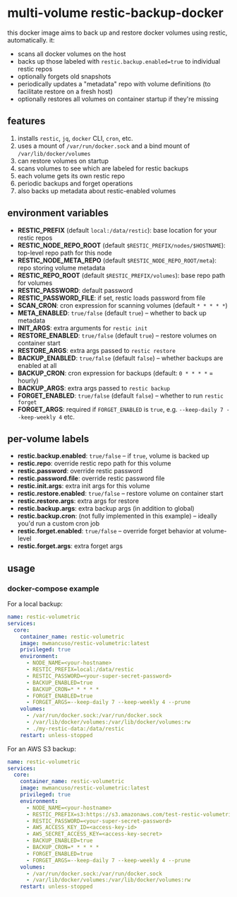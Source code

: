 # multi-volume restic-backup-docker

this docker image aims to back up and restore docker volumes using restic, automatically. it:

- scans all docker volumes on the host
- backs up those labeled with `restic.backup.enabled=true` to individual restic repos
- optionally forgets old snapshots
- periodically updates a "metadata" repo with volume definitions (to facilitate restore on a fresh host)
- optionally restores all volumes on container startup if they're missing

## features

1. installs `restic`, `jq`, `docker` CLI, `cron`, etc.
2. uses a mount of `/var/run/docker.sock` and a bind mount of `/var/lib/docker/volumes`
3. can restore volumes on startup
4. scans volumes to see which are labeled for restic backups
5. each volume gets its own restic repo
6. periodic backups and forget operations
7. also backs up metadata about restic-enabled volumes

## environment variables

- **RESTIC_PREFIX** (default `local:/data/restic`): base location for your restic repos  
- **RESTIC_NODE_REPO_ROOT** (default `$RESTIC_PREFIX/nodes/$HOSTNAME`): top-level repo path for this node
- **RESTIC_NODE_META_REPO** (default `$RESTIC_NODE_REPO_ROOT/meta`): repo storing volume metadata
- **RESTIC_REPO_ROOT** (default `$RESTIC_PREFIX/volumes`): base repo path for volumes
- **RESTIC_PASSWORD**: default password
- **RESTIC_PASSWORD_FILE**: if set, restic loads password from file
- **SCAN_CRON**: cron expression for scanning volumes (default `* * * * *`)
- **META_ENABLED**: `true/false` (default `true`) – whether to back up metadata
- **INIT_ARGS**: extra arguments for `restic init`
- **RESTORE_ENABLED**: `true/false` (default `true`) – restore volumes on container start
- **RESTORE_ARGS**: extra args passed to `restic restore`
- **BACKUP_ENABLED**: `true/false` (default `false`) – whether backups are enabled at all
- **BACKUP_CRON**: cron expression for backups (default: `0 * * * *` = hourly)
- **BACKUP_ARGS**: extra args passed to `restic backup`
- **FORGET_ENABLED**: `true/false` (default `false`) – whether to run `restic forget`
- **FORGET_ARGS**: required if `FORGET_ENABLED` is `true`, e.g. `--keep-daily 7 --keep-weekly 4` etc.

## per-volume labels

- **restic.backup.enabled**: `true/false` – if `true`, volume is backed up
- **restic.repo**: override restic repo path for this volume
- **restic.password**: override restic password
- **restic.password.file**: override restic password file
- **restic.init.args**: extra init args for this volume
- **restic.restore.enabled**: `true/false` – restore volume on container start
- **restic.restore.args**: extra args for restore
- **restic.backup.args**: extra backup args (in addition to global)
- **restic.backup.cron**: (not fully implemented in this example) – ideally you'd run a custom cron job
- **restic.forget.enabled**: `true/false` – override forget behavior at volume-level
- **restic.forget.args**: extra forget args

## usage

### docker-compose example

For a local backup:
```yaml
name: restic-volumetric
services:
  core:
    container_name: restic-volumetric
    image: mwmancuso/restic-volumetric:latest
    privileged: true
    environment:
      - NODE_NAME=<your-hostname>
      - RESTIC_PREFIX=local:/data/restic
      - RESTIC_PASSWORD=<your-super-secret-password>
      - BACKUP_ENABLED=true
      - BACKUP_CRON=* * * * *
      - FORGET_ENABLED=true
      - FORGET_ARGS=--keep-daily 7 --keep-weekly 4 --prune
    volumes:
      - /var/run/docker.sock:/var/run/docker.sock
      - /var/lib/docker/volumes:/var/lib/docker/volumes:rw
      - ./my-restic-data:/data/restic
    restart: unless-stopped
```

For an AWS S3 backup:
```yaml
name: restic-volumetric
services:
  core:
    container_name: restic-volumetric
    image: mwmancuso/restic-volumetric:latest
    privileged: true
    environment:
      - NODE_NAME=<your-hostname>
      - RESTIC_PREFIX=s3:https://s3.amazonaws.com/test-restic-volumetric
      - RESTIC_PASSWORD=<your-super-secret-password>
      - AWS_ACCESS_KEY_ID=<access-key-id>
      - AWS_SECRET_ACCESS_KEY=<access-key-secret>
      - BACKUP_ENABLED=true
      - BACKUP_CRON=* * * * *
      - FORGET_ENABLED=true
      - FORGET_ARGS=--keep-daily 7 --keep-weekly 4 --prune
    volumes:
      - /var/run/docker.sock:/var/run/docker.sock
      - /var/lib/docker/volumes:/var/lib/docker/volumes:rw
    restart: unless-stopped
```

